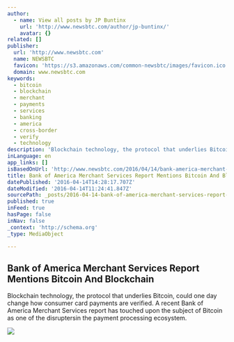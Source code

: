 ```yaml
---
author:
  - name: View all posts by JP Buntinx
    url: 'http://www.newsbtc.com/author/jp-buntinx/'
    avatar: {}
related: []
publisher:
  url: 'http://www.newsbtc.com'
  name: NEWSBTC
  favicon: 'https://s3.amazonaws.com/common-newsbtc/images/favicon.ico'
  domain: www.newsbtc.com
keywords:
  - bitcoin
  - blockchain
  - merchant
  - payments
  - services
  - banking
  - america
  - cross-border
  - verify
  - technology
description: 'Blockchain technology, the protocol that underlies Bitcoin, could one day change how consumer card payments are verified. A recent Bank of America Merchant Services report has touched upon the subject of Bitcoin as one of the disruptersin the payment processing ecosystem.'
inLanguage: en
app_links: []
isBasedOnUrl: 'http://www.newsbtc.com/2016/04/14/bank-america-merchant-services-report-mentions-bitcoin-blockchain/'
title: Bank of America Merchant Services Report Mentions Bitcoin And Blockchain
datePublished: '2016-04-14T14:28:17.707Z'
dateModified: '2016-04-14T11:24:41.847Z'
sourcePath: _posts/2016-04-14-bank-of-america-merchant-services-report-mentions-bitcoin-an.md
published: true
inFeed: true
hasPage: false
inNav: false
_context: 'http://schema.org'
_type: MediaObject

---
```

<article style=""><h1>Bank of America Merchant Services Report Mentions Bitcoin And Blockchain</h1><p>Blockchain technology, the protocol that underlies Bitcoin, could one day change how consumer card payments are verified. A recent Bank of America Merchant Services report has touched upon the subject of Bitcoin as one of the disruptersin the payment processing ecosystem.</p><img src="http://s3.amazonaws.com/main-newsbtc-images/2016/04/14094540/Bank-of-America-Merchant-Services-1.jpg" /></article>